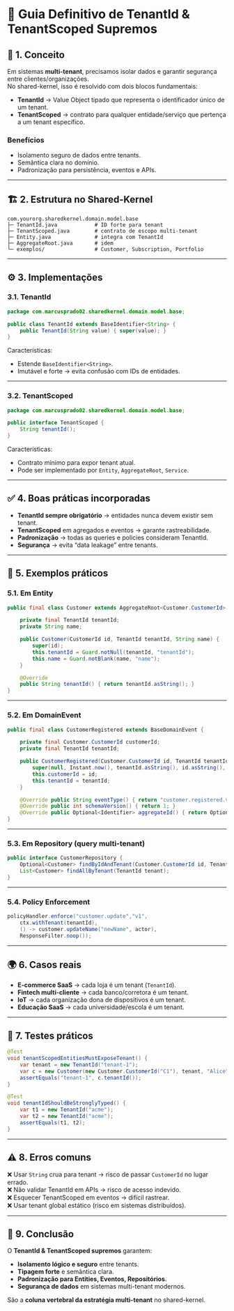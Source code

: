 # 📘 Guia Definitivo de **TenantId & TenantScoped Supremos**

## 🔑 1. Conceito

Em sistemas **multi-tenant**, precisamos isolar dados e garantir segurança entre clientes/organizações.  
No shared-kernel, isso é resolvido com dois blocos fundamentais:

- **TenantId** → Value Object tipado que representa o identificador único de um tenant.  
- **TenantScoped** → contrato para qualquer entidade/serviço que pertença a um tenant específico.  

### Benefícios
- Isolamento seguro de dados entre tenants.  
- Semântica clara no domínio.  
- Padronização para persistência, eventos e APIs.  

---

## 🏗️ 2. Estrutura no Shared-Kernel

```
com.yourorg.sharedkernel.domain.model.base
├─ TenantId.java            # ID forte para tenant
├─ TenantScoped.java        # contrato de escopo multi-tenant
├─ Entity.java              # integra com TenantId
├─ AggregateRoot.java       # idem
└─ exemplos/                # Customer, Subscription, Portfolio
```

---

## ⚙️ 3. Implementações

### 3.1. TenantId

```java
package com.marcusprado02.sharedkernel.domain.model.base;

public class TenantId extends BaseIdentifier<String> {
    public TenantId(String value) { super(value); }
}
```

Características:
- Estende `BaseIdentifier<String>`.  
- Imutável e forte → evita confusão com IDs de entidades.  

---

### 3.2. TenantScoped

```java
package com.marcusprado02.sharedkernel.domain.model.base;

public interface TenantScoped {
    String tenantId();
}
```

Características:
- Contrato mínimo para expor tenant atual.  
- Pode ser implementado por `Entity`, `AggregateRoot`, `Service`.  

---

## ✅ 4. Boas práticas incorporadas

- **TenantId sempre obrigatório** → entidades nunca devem existir sem tenant.  
- **TenantScoped** em agregados e eventos → garante rastreabilidade.  
- **Padronização** → todas as queries e policies consideram TenantId.  
- **Segurança** → evita “data leakage” entre tenants.  

---

## 🧩 5. Exemplos práticos

### 5.1. Em Entity

```java
public final class Customer extends AggregateRoot<Customer.CustomerId> implements TenantScoped {

    private final TenantId tenantId;
    private String name;

    public Customer(CustomerId id, TenantId tenantId, String name) {
        super(id);
        this.tenantId = Guard.notNull(tenantId, "tenantId");
        this.name = Guard.notBlank(name, "name");
    }

    @Override
    public String tenantId() { return tenantId.asString(); }
}
```

---

### 5.2. Em DomainEvent

```java
public final class CustomerRegistered extends BaseDomainEvent {

    private final Customer.CustomerId customerId;
    private final TenantId tenantId;

    public CustomerRegistered(Customer.CustomerId id, TenantId tenantId) {
        super(null, Instant.now(), tenantId.asString(), id.asString(), EventMetadata.minimal());
        this.customerId = id;
        this.tenantId = tenantId;
    }

    @Override public String eventType() { return "customer.registered.v1"; }
    @Override public int schemaVersion() { return 1; }
    @Override public Optional<Identifier> aggregateId() { return Optional.of(customerId); }
}
```

---

### 5.3. Em Repository (query multi-tenant)

```java
public interface CustomerRepository {
    Optional<Customer> findByIdAndTenant(Customer.CustomerId id, TenantId tenant);
    List<Customer> findAllByTenant(TenantId tenant);
}
```

---

### 5.4. Policy Enforcement

```java
policyHandler.enforce("customer.update","v1",
    ctx.withTenant(tenantId),
    () -> customer.updateName("newName", actor),
    ResponseFilter.noop());
```

---

## 🌍 6. Casos reais

- **E-commerce SaaS** → cada loja é um tenant (`TenantId`).  
- **Fintech multi-cliente** → cada banco/corretora é um tenant.  
- **IoT** → cada organização dona de dispositivos é um tenant.  
- **Educação SaaS** → cada universidade/escola é um tenant.  

---

## 🧪 7. Testes práticos

```java
@Test
void tenantScopedEntitiesMustExposeTenant() {
    var tenant = new TenantId("tenant-1");
    var c = new Customer(new Customer.CustomerId("C1"), tenant, "Alice");
    assertEquals("tenant-1", c.tenantId());
}
```

```java
@Test
void tenantIdShouldBeStronglyTyped() {
    var t1 = new TenantId("acme");
    var t2 = new TenantId("acme");
    assertEquals(t1, t2);
}
```

---

## ⚠️ 8. Erros comuns

❌ Usar `String` crua para tenant → risco de passar `CustomerId` no lugar errado.  
❌ Não validar TenantId em APIs → risco de acesso indevido.  
❌ Esquecer TenantScoped em eventos → difícil rastrear.  
❌ Usar tenant global estático (risco em sistemas distribuídos).  

---

## 📌 9. Conclusão

O **TenantId & TenantScoped supremos** garantem:
- **Isolamento lógico e seguro** entre tenants.  
- **Tipagem forte** e semântica clara.  
- **Padronização para Entities, Eventos, Repositórios**.  
- **Segurança de dados** em sistemas multi-tenant modernos.  

São a **coluna vertebral da estratégia multi-tenant** no shared-kernel.  
